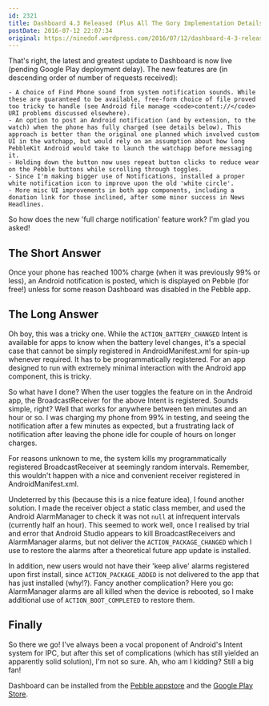 ```yaml
---
id: 2321
title: Dashboard 4.3 Released (Plus All The Gory Implementation Details)
postDate: 2016-07-12 22:07:34
original: https://ninedof.wordpress.com/2016/07/12/dashboard-4-3-released-plus-all-the-gory-implementation-details/
---
```


That's right, the latest and greatest update to Dashboard is now live (pending Google Play deployment delay). The new features are (in descending order of number of requests received):


	- A choice of Find Phone sound from system notification sounds. While these are guaranteed to be available, free-form choice of file proved too tricky to handle (see Android file manage <code>content://</code> URI problems discussed elsewhere).
	- An option to post an Android notification (and by extension, to the watch) when the phone has fully charged (see details below). This approach is better than the original one planned which involved custom UI in the watchapp, but would rely on an assumption about how long PebbleKit Android would take to launch the watchapp before messaging it.
	- Holding down the button now uses repeat button clicks to reduce wear on the Pebble buttons while scrolling through toggles.
	- Since I'm making bigger use of Notifications, installed a proper white notification icon to improve upon the old 'white circle'.
	- More misc UI improvements in both app components, including a donation link for those inclined, after some minor success in News Headlines.


So how does the new 'full charge notification' feature work? I'm glad you asked!

## The Short Answer

Once your phone has reached 100% charge (when it was previously 99% or less), an Android notification is posted, which is displayed on Pebble (for free!) unless for some reason Dashboard was disabled in the Pebble app.

## The Long Answer

Oh boy, this was a tricky one. While the <code>ACTION_BATTERY_CHANGED</code> Intent is available for apps to know when the battery level changes, it's a special case that cannot be simply registered in AndroidManifest.xml for spin-up whenever required. It has to be programmatically registered. For an app designed to run with extremely minimal interaction with the Android app component, this is tricky.

So what have I done? When the user toggles the feature on in the Android app, the BroadcastReceiver for the above Intent is registered. Sounds simple, right? Well that works for anywhere between ten minutes and an hour or so. I was charging my phone from 99% in testing, and seeing the notification after a few minutes as expected, but a frustrating lack of notification after leaving the phone idle for couple of hours on longer charges.

For reasons unknown to me, the system kills my programmatically registered BroadcastReceiver at seemingly random intervals. Remember, this wouldn't happen with a nice and convenient receiver registered in AndroidManifest.xml.

Undeterred by this (because this is a nice feature idea), I found another solution. I made the receiver object a static class member, and used the Android AlarmManager to check it was not <code>null</code> at infrequent intervals (currently half an hour). This seemed to work well, once I realised by trial and error that Android Studio appears to kill BroadcastReceivers and AlarmManager alarms, but not deliver the <code>ACTION_PACKAGE_CHANGED</code> which I use to restore the alarms after a theoretical future app update is installed.

In addition, new users would not have their 'keep alive' alarms registered upon first install, since <code>ACTION_PACKAGE_ADDED</code> is not delivered to the app that has just installed (why!?). Fancy another complication? Here you go: AlarmManager alarms are all killed when the device is rebooted, so I make additional use of <code>ACTION_BOOT_COMPLETED</code> to restore them.

## Finally

So there we go! I've always been a vocal proponent of Android's Intent system for IPC, but after this set of complications (which has still yielded an apparently solid solution), I'm not so sure. Ah, who am I kidding? Still a big fan!

Dashboard can be installed from the  [Pebble appstore](https://apps.getpebble.com/en_US/application/53ec8d840c3036447e000109) and the  [Google Play Store](https://play.google.com/store/apps/details?id=com.wordpress.ninedof.dashboard).
